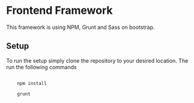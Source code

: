 <h1>Frontend Framework</h1>
<p>This framework is using NPM, Grunt and Sass on bootstrap.</p>
<h2>Setup</h2>
<p>To run the setup simply clone the repository to your desired location. The run the following commands</p>
<code>
	npm install
</code>
<code>
	grunt
</code>